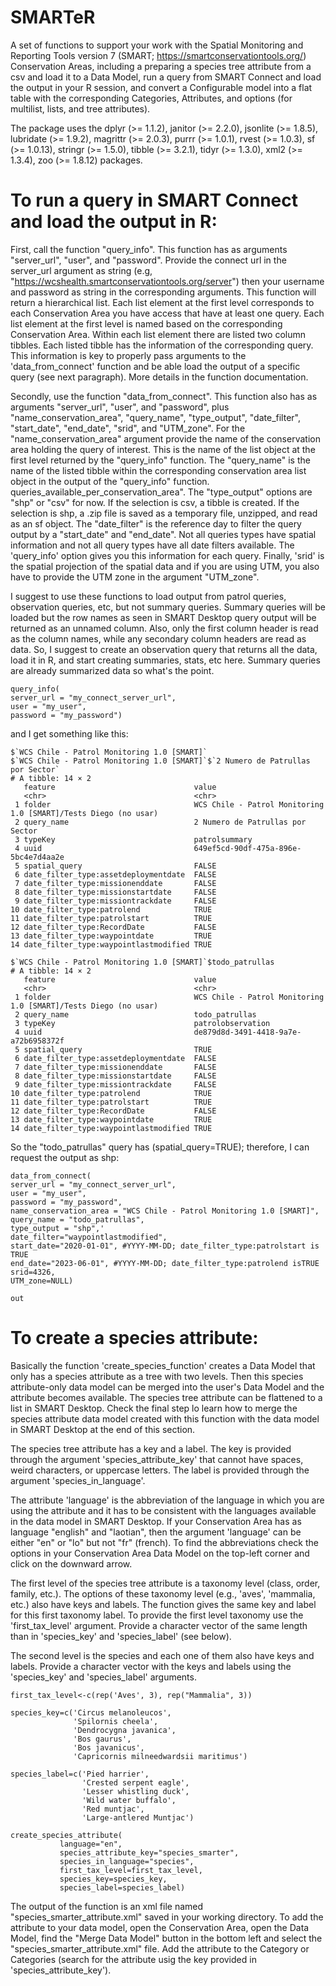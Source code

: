 # SMARTeR 

A set of functions to support your work with the Spatial Monitoring and 
Reporting Tools version 7 (SMART; https://smartconservationtools.org/) Conservation Areas,
including a preparing a species tree attribute from a csv and load it to a Data Model,
run a query from SMART Connect and load the output in your R session, and convert
a Configurable model into a flat table with the corresponding Categories, Attributes,
and options (for multilist, lists, and tree attributes).


The package uses the dplyr (>= 1.1.2), janitor (>= 2.2.0), jsonlite (>= 1.8.5),
lubridate (>= 1.9.2), magrittr (>= 2.0.3), purrr (>= 1.0.1), rvest (>= 1.0.3),
sf (>= 1.0.13), stringr (>= 1.5.0), tibble (>= 3.2.1), tidyr (>= 1.3.0), 
xml2 (>= 1.3.4), zoo (>= 1.8.12) packages. 

# To run a query in SMART Connect and load the output in R:

First, call the function "query_info". This function has as arguments "server_url",
"user", and "password". Provide the connect url in the server_url argument as 
string (e.g, "https://wcshealth.smartconservationtools.org/server") then your 
username and password as string in the corresponding arguments. 
This function will return a hierarchical list. Each list element at the first 
level corresponds to each Conservation Area you have access that have at least
one query. Each list element at the first level is named based on the corresponding
Conservation Area. Within each list element there are listed two column tibbles. 
Each listed tibble has the information of the corresponding query. This information
is key to properly pass arguments to the 'data_from_connect' function and be able
load the output of a specific query (see next paragraph). More details in the 
function documentation.

Secondly, use the function "data_from_connect". This function also has as arguments
"server_url", "user", and "password", plus "name_conservation_area", "query_name",
"type_output", "date_filter", "start_date", "end_date", "srid", and "UTM_zone".
For the "name_conservation_area" argument provide the name of the conservation 
area holding the query of interest. This is the name of the list object at the
first level returned by the "query_info" function. The "query_name" is the name
of the listed tibble within the corresponding conservation area list object in the
output of the "query_info" function. queries_available_per_conservation_area". 
The "type_output" options are "shp" or "csv" for now. If the selection is csv, 
a tibble is created. If the selection is shp, a .zip file is saved as a temporary
file, unzipped, and read as an sf object. The "date_filter" is the reference day
to filter the query output by a "start_date" and "end_date". Not all queries types
have spatial information and not all query types have all date filters available.
The 'query_info' option gives you this information for each query. Finally, 
'srid' is the spatial projection of the spatial data and if you are using UTM, you
also have to provide the UTM zone in the argument "UTM_zone".

I suggest to use these functions to load output from patrol queries, 
observation queries, etc, but not summary queries. Summary queries will be loaded
but the row names as seen in SMART Desktop query output will be returned as an 
unnamed column. Also, only the first column header is read as the column names,
while any secondary column headers are read as data. So, I suggest to create an 
observation query that returns all the data, load it in R, and start creating 
summaries, stats, etc here. Summary queries are already summarized data so what's
the point.


```
query_info(
server_url = "my_connect_server_url",
user = "my_user",
password = "my_password")

```

and I get something like this: 

```
$`WCS Chile - Patrol Monitoring 1.0 [SMART]`
$`WCS Chile - Patrol Monitoring 1.0 [SMART]`$`2 Numero de Patrullas por Sector`
# A tibble: 14 × 2
   feature                               value                                                          
   <chr>                                 <chr>                                                          
 1 folder                                WCS Chile - Patrol Monitoring 1.0 [SMART]/Tests Diego (no usar)
 2 query_name                            2 Numero de Patrullas por Sector                               
 3 typeKey                               patrolsummary                                                  
 4 uuid                                  649ef5cd-90df-475a-896e-5bc4e7d4aa2e                           
 5 spatial_query                         FALSE                                                          
 6 date_filter_type:assetdeploymentdate  FALSE                                                          
 7 date_filter_type:missionenddate       FALSE                                                          
 8 date_filter_type:missionstartdate     FALSE                                                          
 9 date_filter_type:missiontrackdate     FALSE                                                          
10 date_filter_type:patrolend            TRUE                                                           
11 date_filter_type:patrolstart          TRUE                                                           
12 date_filter_type:RecordDate           FALSE                                                          
13 date_filter_type:waypointdate         TRUE                                                           
14 date_filter_type:waypointlastmodified TRUE                                                           

$`WCS Chile - Patrol Monitoring 1.0 [SMART]`$todo_patrullas
# A tibble: 14 × 2
   feature                               value                                                          
   <chr>                                 <chr>                                                          
 1 folder                                WCS Chile - Patrol Monitoring 1.0 [SMART]/Tests Diego (no usar)
 2 query_name                            todo_patrullas                                                 
 3 typeKey                               patrolobservation                                              
 4 uuid                                  de879d8d-3491-4418-9a7e-a72b6958372f                           
 5 spatial_query                         TRUE                                                           
 6 date_filter_type:assetdeploymentdate  FALSE                                                          
 7 date_filter_type:missionenddate       FALSE                                                          
 8 date_filter_type:missionstartdate     FALSE                                                          
 9 date_filter_type:missiontrackdate     FALSE                                                          
10 date_filter_type:patrolend            TRUE                                                           
11 date_filter_type:patrolstart          TRUE                                                           
12 date_filter_type:RecordDate           FALSE                                                          
13 date_filter_type:waypointdate         TRUE                                                           
14 date_filter_type:waypointlastmodified TRUE                               
```


So the "todo_patrullas" query has (spatial_query=TRUE);
therefore, I can request the output as shp:

```
data_from_connect(
server_url = "my_connect_server_url",
user = "my_user",
password = "my_password",
name_conservation_area = "WCS Chile - Patrol Monitoring 1.0 [SMART]",
query_name = "todo_patrullas",
type_output = "shp",'                                  
date_filter="waypointlastmodified",
start_date="2020-01-01", #YYYY-MM-DD; date_filter_type:patrolstart is TRUE  
end_date="2023-06-01", #YYYY-MM-DD; date_filter_type:patrolend isTRUE
srid=4326,
UTM_zone=NULL)

out
```

# To create a species attribute:

Basically the function 'create_species_function' creates a Data Model that only 
has a species attribute as a tree with two levels. Then this species attribute-only
data model can be merged into the user's Data Model and the attribute becomes available. 
The species tree attribute can be flattened to a list in SMART Desktop. Check the
final step lo learn how to merge the species attribute data model created with this
function with the data model in SMART Desktop at the end of this section.

The species tree attribute has a key and a label. The key is provided through the
argument 'species_attribute_key' that cannot have spaces, weird characters, or 
uppercase letters. The label is provided through the argument 'species_in_language'. 

The attribute 'language' is the abbreviation of the language in which you are using
the attribute and it has to be consistent with the languages available in the data 
model in SMART Desktop. If your Conservation Area has as language "english" and
"laotian", then the argument 'language' can be either "en" or "lo" but not "fr" 
(french). To find the abbreviations check the options in your Conservation Area 
Data Model on the top-left corner and click on the downward arrow.

The first level of the species tree attribute is a taxonomy level (class, 
order, family, etc.). The options of these taxonomy level (e.g., 'aves', 
'mammalia, etc.) also have keys and labels. The function gives the same key and
label for this first taxonomy label. To provide the first level taxonomy use the
'first_tax_level' argument. Provide a character vector of the same length than 
in 'species_key' and 'species_label' (see below).

The second level is the species and each one of them also have keys and labels.
Provide a character vector with the keys and labels using the 'species_key' and
'species_label' arguments.

```
first_tax_level<-c(rep('Aves', 3), rep("Mammalia", 3))

species_key=c('Circus melanoleucos', 
              'Spilornis cheela', 
              'Dendrocygna javanica', 
              'Bos gaurus', 
              'Bos javanicus', 
              'Capricornis milneedwardsii maritimus')

species_label=c('Pied harrier',
                'Crested serpent eagle',
                'Lesser whistling duck',
                'Wild water buffalo',
                'Red muntjac',
                'Large-antlered Muntjac')
                
create_species_attribute(
           language="en", 
           species_attribute_key="species_smarter",
           species_in_language="species",
           first_tax_level=first_tax_level,
           species_key=species_key,
           species_label=species_label)                
```

The output of the function is an xml file named "species_smarter_attribute.xml"
saved in your working directory. To add the attribute to your data model, open 
the Conservation Area, open the Data Model, find the "Merge Data Model" button 
in the bottom left and select the "species_smarter_attribute.xml" file. Add the 
attribute to the Category or Categories (search for the attribute usig the key
provided in 'species_attribute_key').
